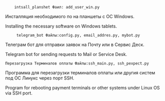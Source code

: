 
		intsall_planshet Фаил: add_user_win.py
Инсталляция необходимого по на планшеты с ОС Windows.

Installing the necessary software on Windows tablets.




		 telegram_bot Файлы:config.py, email_addres.py, mybot.py 
Телеграм бот для отправки заявок на Почту или в Сервис Деск.

Telegram bot for sending requests to Mail or Service Desk.




 	Перезагрузка Терминалов оплаты Файлы:ssh_main.py, ssh_pexpect.py
Программа для перезагрузки терминалов оплаты или другия систем под ОС Линукс через порт SSH.

Program for rebooting payment terminals or other systems under Linux OS via SSH port.

